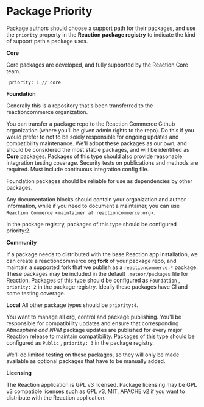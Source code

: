 # Package Priority
Package authors should choose a support path for their packages, and use the `priority` property in the **Reaction package registry** to indicate the kind of support path a package uses.

**Core**

Core packages are developed, and fully supported by the Reaction Core team.

```
 priority: 1 // core
```

**Foundation**

Generally this is a repository that's been transferred to the reactioncommerce organization.

You can transfer a package repo to the Reaction Commerce Github organization (where you'll be given admin rights to the repo). Do this if you would prefer to not to be solely responsible for ongoing updates and compatibility maintenance. We'll adopt these packages as our own, and should be considered the most stable packages, and will be identified as **Core** packages.   Packages of this type should also provide reasonable integration testing coverage. Security tests on publications and methods are required. Must include continuous integration config file.

Foundation packages should be reliable for use as dependencies by other packages.

Any documentation blocks should contain your organization and author information, while if you need to document a maintainer, you can use `Reaction Commerce <maintainer at reactioncommerce.org>`.

In the package registry, packages of this type should be configured priority:2.

**Community**

If a package needs to distributed with the base Reaction app installation, we can create a reactioncommerce org **fork** of your package repo, and maintain a supported fork that we publish as a `reactioncommerce:*` package. These packages may be included in the default `.meteor/packages` file for Reaction.  Packages of this type should be configured as `Foundation` ,  `priority: 2` in the package registry.  Ideally these packages have CI and some testing coverage.

**Local** All other package types should be `priority:4`.

You want to manage all org, control and package publishing. You'll be responsible for compatibility updates and ensure that corresponding _Atmosphere and NPM_ package updates are published for every major Reaction release to maintain compatibility.  Packages of this type should be configured as `Public` ,  `priority: 3` in the package registry.

We'll do limited testing on these packages, so they will only be made available as optional packages that have to be manually added.

**Licensing**

The Reaction application is GPL v3 licensed. Package licensing may be GPL v3 compatible licenses such as GPL v3, MIT, APACHE v2 if you want to distribute with the Reaction application.
